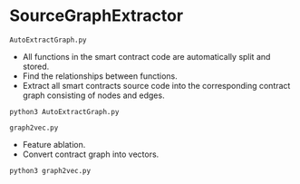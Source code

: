 # SourceGraphExtractor

`AutoExtractGraph.py`
* All functions in the smart contract code are automatically split and stored.
* Find the relationships between functions.
* Extract all smart contracts source code into the corresponding contract graph consisting of nodes and edges.
```shell
python3 AutoExtractGraph.py
```

`graph2vec.py`
* Feature ablation.
* Convert contract graph into vectors.
```shell
python3 graph2vec.py
```
